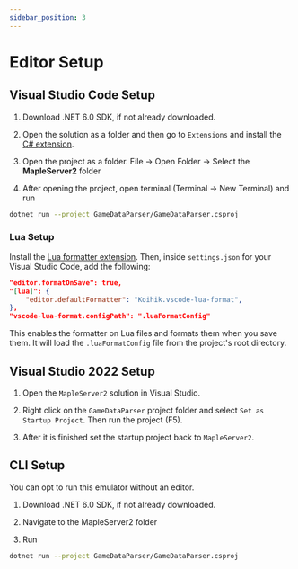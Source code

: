 ```yaml
---
sidebar_position: 3
---
```


# Editor Setup

## Visual Studio Code Setup

1. Download .NET 6.0 SDK, if not already downloaded.

2. Open the solution as a folder and then go to `Extensions` and install the [C# extension](https://marketplace.visualstudio.com/items?itemName=ms-dotnettools.csharp).

3. Open the project as a folder. File -> Open Folder -> Select the **MapleServer2** folder

4. After opening the project, open terminal (Terminal -> New Terminal) and run

```sh
dotnet run --project GameDataParser/GameDataParser.csproj
```

### Lua Setup

Install the [Lua formatter extension](https://marketplace.visualstudio.com/items?itemName=Koihik.vscode-lua-format&ssr=false#overview). Then, inside `settings.json` for your Visual Studio Code, add the following:

```json
"editor.formatOnSave": true,
"[lua]": {
    "editor.defaultFormatter": "Koihik.vscode-lua-format",
},
"vscode-lua-format.configPath": ".luaFormatConfig"
```

This enables the formatter on Lua files and formats them when you save them. It will load the `.luaFormatConfig` file from the project's root directory.

## Visual Studio 2022 Setup

1. Open the `MapleServer2` solution in Visual Studio.

2. Right click on the `GameDataParser` project folder and select `Set as Startup Project`. Then run the project (F5).

3. After it is finished set the startup project back to `MapleServer2`.

## CLI Setup

You can opt to run this emulator without an editor.

1. Download .NET 6.0 SDK, if not already downloaded.

2. Navigate to the MapleServer2 folder

3. Run

```sh
dotnet run --project GameDataParser/GameDataParser.csproj
```
